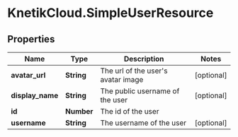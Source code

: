 # KnetikCloud.SimpleUserResource

## Properties
Name | Type | Description | Notes
------------ | ------------- | ------------- | -------------
**avatar_url** | **String** | The url of the user&#39;s avatar image | [optional] 
**display_name** | **String** | The public username of the user | [optional] 
**id** | **Number** | The id of the user | 
**username** | **String** | The username of the user | [optional] 


